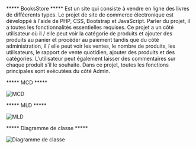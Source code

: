 ***** BooksStore *****
Est un site qui consiste à vendre en ligne des livres de difféerents types.
Le projet de site de commerce électronique est développé à l'aide de PHP, CSS, Bootstrap et JavaScript. Parler du projet, il a toutes les fonctionnalités essentielles requises. 
Ce projet a un côté utilisateur où il / elle peut voir la catégorie de produits et ajouter des produits au panier et procéder au paiement tandis que du côté administration, il / elle peut voir les ventes, le nombre de produits, les utilisateurs, le rapport de vente quotidien, ajouter des produits et des catégories. L'utilisateur peut également laisser des commentaires sur chaque produit s'il le souhaite. Dans ce projet, toutes les fonctions principales sont exécutées du côté Admin.


***** MCD *****

![MCD](https://user-images.githubusercontent.com/76956076/119717834-b94d8280-be5e-11eb-963c-a2f0fe9d9d8b.PNG)


***** MLD *****

![MLD](https://user-images.githubusercontent.com/76956076/119717943-e26e1300-be5e-11eb-9e15-98ad8a1ebd89.PNG)


***** Diagramme de classe *****

![Diagramme de classe](https://user-images.githubusercontent.com/76956076/119718022-fade2d80-be5e-11eb-9030-48e5b361ed82.PNG)



